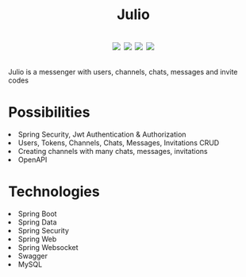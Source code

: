 <h1 align="center">Julio

[![](https://img.shields.io/badge/Developed%20by-halcyon-blue)](https://github.com/HalcyonsDev)
![](https://img.shields.io/badge/JDK-17-yellow)
![](https://img.shields.io/badge/Spring%20Boot-3.0.10-%236DB33F)
[![](https://img.shields.io/badge/DBMS-MySQL-%234476ff)](https://www.mysql.com/)
</h1>

<p>Julio is a messenger with users, channels, chats, messages and invite codes</p>

<h1>Possibilities</h1>

<li>Spring Security, Jwt Authentication & Authorization</li>
<li>Users, Tokens, Channels, Chats, Messages, Invitations CRUD</li>
<li>Creating channels with many chats, messages, invitations</li>
<li>OpenAPI</li>

<h1>Technologies</h1>
<li>Spring Boot</li>
<li>Spring Data</li>
<li>Spring Security</li>
<li>Spring Web</li>
<li>Spring Websocket</li>
<li>Swagger</li>
<li>MySQL</li>